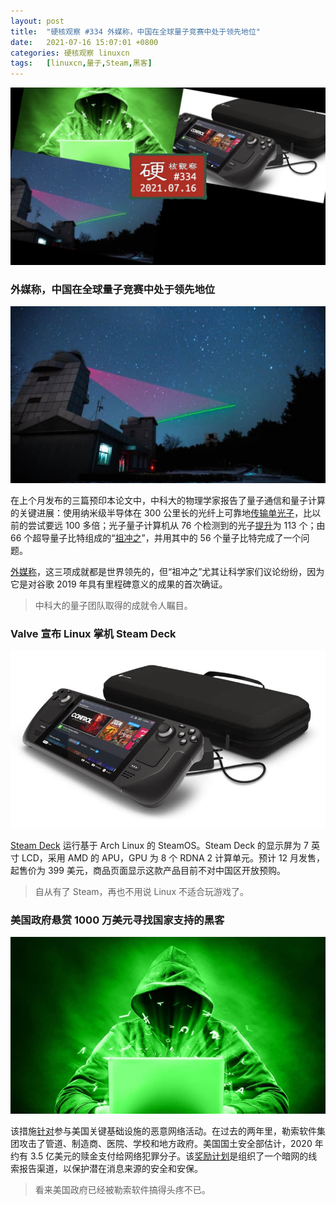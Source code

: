 ```yaml
---
layout: post
title:	"硬核观察 #334 外媒称，中国在全球量子竞赛中处于领先地位"
date:	2021-07-16 15:07:01 +0800 
categories:	硬核观察 linuxcn 
tags:	[linuxcn,量子,Steam,黑客]
---
```



![](/Asserts/Images/album/202107/16/150656p2azqcvc6qn6qjy6.jpg)


### 外媒称，中国在全球量子竞赛中处于领先地位


![](/Asserts/Images/album/202107/16/150403lhozclhhdvh7lssw.jpg)


在上个月发布的三篇预印本论文中，中科大的物理学家报告了量子通信和量子计算的关键进展：使用纳米级半导体在 300 公里长的光纤上可靠地[传输单光子](https://arxiv.org/abs/2106.15545)，比以前的尝试要远 100 多倍；光子量子计算机从 76 个检测到的光子[提升](https://arxiv.org/abs/2106.15534)为 113 个；由 66 个超导量子比特组成的“[祖冲之](https://arxiv.org/abs/2106.14734)”，并用其中的 56 个量子比特完成了一个问题。


[外媒称](https://www.scientificamerican.com/article/china-is-pulling-ahead-in-global-quantum-race-new-studies-suggest/)，这三项成就都是世界领先的，但“祖冲之”尤其让科学家们议论纷纷，因为它是对谷歌 2019 年具有里程碑意义的成果的首次确证。



> 
> 中科大的量子团队取得的成就令人瞩目。
> 
> 
> 


### Valve 宣布 Linux 掌机 Steam Deck


![](/Asserts/Images/album/202107/16/150413h2syzb0hx2wzp2hm.jpg)


[Steam Deck](https://store.steampowered.com/steamdeck) 运行基于 Arch Linux 的 SteamOS。Steam Deck 的显示屏为 7 英寸 LCD，采用 AMD 的 APU，GPU 为 8 个 RDNA 2 计算单元。预计 12 月发售，起售价为 399 美元，商品页面显示这款产品目前不对中国区开放预购。



> 
> 自从有了 Steam，再也不用说 Linux 不适合玩游戏了。
> 
> 
> 


### 美国政府悬赏 1000 万美元寻找国家支持的黑客


![](/Asserts/Images/album/202107/16/150531eqb3bv3y0qynbys3.jpg)


该措施[针对](https://www.zdnet.com/article/us-state-department-offering-10-million-reward-for-state-backed-hackers/)参与美国关键基础设施的恶意网络活动。在过去的两年里，勒索软件集团攻击了管道、制造商、医院、学校和地方政府。美国国土安全部估计，2020 年约有 3.5 亿美元的赎金支付给网络犯罪分子。该[奖励计划](https://www.state.gov/rewards-for-justice-reward-offer-for-information-on-foreign-malicious-cyber-activity-against-u-s-critical-infrastructure/)是组织了一个暗网的线索报告渠道，以保护潜在消息来源的安全和安保。



> 
> 看来美国政府已经被勒索软件搞得头疼不已。
> 
> 
>
